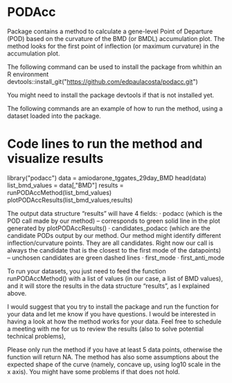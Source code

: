 # PODAcc

Package contains a method to calculate a gene-level Point of Departure (POD) based on the curvature of the BMD (or BMDL) accumulation plot. The method looks for the first point of inflection (or maximum curvature) in the accumulation plot. 

The following command can be used to install the package from whithin an R environment
devtools::install_git("https://github.com/edpaulacosta/podacc.git")
 
You might need to install the package devtools if that is not installed yet.
 
The following commands are an example of how to run the method, using a dataset loaded into the package.
 
# Code lines to run the method and visualize results 
library("podacc")
data = amiodarone_tggates_29day_BMD
head(data)
list_bmd_values = data[,"BMD"]
results = runPODAccMethod(list_bmd_values)
plotPODAccResults(list_bmd_values,results)
 
The output data structure “results” will have 4 fields: 
	· podacc (which is the POD call made by our method) – corresponds to green solid line in the plot generated by plotPODAccResults()
	· candidates_podacc (which are the candidate PODs output by our method. Our method might identify different inflection/curvature points. They are all candidates. Right now our call is always the candidate that is the closest to the first mode of the datapoints) – unchosen candidates are green dashed lines
	· first_mode
	· first_anti_mode 
 
To run your datasets, you just need to feed the function runPODAccMethod()  with a list of values (in our case, a list of BMD values), and it will store the results in the data structure “results”, as I explained above. 
 
I would suggest that you try to install the package and run the function for your data and let me know if you have questions. 
I would be interested in having a look at how the method works for your data. Feel free to schedule a meeting with me for us to review the results (also to solve potential technical problems),
 
Please only run the method if you have at least 5 data points, otherwise the function will return NA.
The method has also some assumptions about the expected shape of the curve (namely, concave up, using log10 scale in the x axis). You might have some problems if that does not hold.
 
